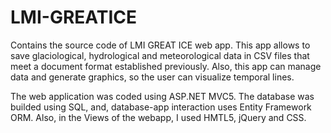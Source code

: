 # LMI-GREATICE
Contains the source code of LMI GREAT ICE web app.
This app allows to save glaciological, hydrological and meteorological data in CSV files that meet a document format established previously. Also, this app can manage data and 
generate graphics, so the user can visualize temporal lines.

The web application was coded using ASP.NET MVC5. The database was builded using SQL, and, database-app interaction uses Entity Framework ORM.
Also, in the Views of the webapp, I used HMTL5, jQuery and CSS.
